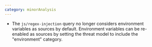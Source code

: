 ```yaml
---
category: minorAnalysis
---
```

* The `js/regex-injection` query no longer considers environment variables as sources by default. Environment variables can be re-enabled as sources by setting the threat model to include the "environment" category.
